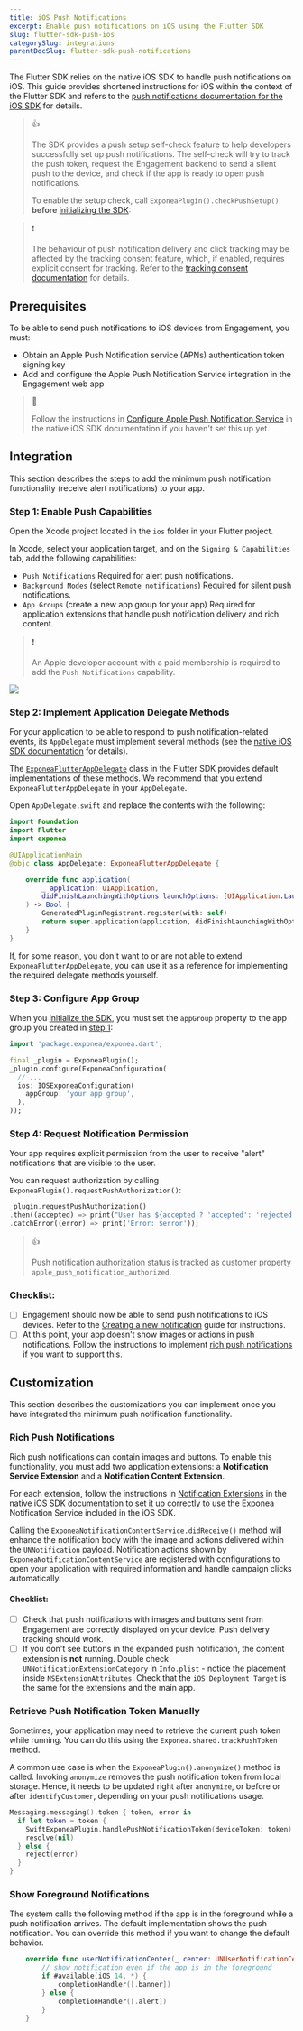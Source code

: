 ```yaml
---
title: iOS Push Notifications
excerpt: Enable push notifications on iOS using the Flutter SDK
slug: flutter-sdk-push-ios
categorySlug: integrations
parentDocSlug: flutter-sdk-push-notifications
---
```


The Flutter SDK relies on the native iOS SDK to handle push notifications on iOS. This guide provides shortened instructions for iOS within the context of the Flutter SDK and refers to the [push notifications documentation for the iOS SDK](https://documentation.bloomreach.com/engagement/docs/ios-sdk-push-notifications) for details.

> 👍
>
> The SDK provides a push setup self-check feature to help developers successfully set up push notifications. The self-check will try to track the push token, request the Engagement backend to send a silent push to the device, and check if the app is ready to open push notifications.
>
> To enable the setup check, call `ExponeaPlugin().checkPushSetup()` **before** [initializing the SDK](https://documentation.bloomreach.com/engagement/docs/flutter-sdk-setup#initialize-the-sdk):

> ❗️
>
> The behaviour of push notification delivery and click tracking may be affected by the tracking consent feature, which, if enabled, requires explicit consent for tracking. Refer to the [tracking consent documentation](https://documentation.bloomreach.com/engagement/docs/flutter-sdk-tracking-consent) for details.

## Prerequisites

To be able to send push notifications to iOS devices from Engagement, you must:

- Obtain an Apple Push Notification service (APNs) authentication token signing key
- Add and configure the Apple Push Notification Service integration in the Engagement web app

> 📘
>
> Follow the instructions in [Configure Apple Push Notification Service](https://documentation.bloomreach.com/engagement/docs/ios-sdk-configure-apns) in the native iOS SDK documentation if you haven't set this up yet.

## Integration

This section describes the steps to add the minimum push notification functionality (receive alert notifications) to your app.

### Step 1: Enable Push Capabilities

Open the Xcode project located in the `ios` folder in your Flutter project.

In Xcode, select your application target, and on the `Signing & Capabilities` tab, add the following capabilities:

- `Push Notifications`
   Required for alert push notifications.
- `Background Modes` (select `Remote notifications`)
   Required for silent push notifications.
- `App Groups` (create a new app group for your app)
   Required for application extensions that handle push notification delivery and rich content.

> ❗️
>
> An Apple developer account with a paid membership is required to add the `Push Notifications` capability.

![](https://raw.githubusercontent.com/exponea/exponea-flutter-sdk/main/Documentation/images/ios-capabilities.png)

### Step 2: Implement Application Delegate Methods

For your application to be able to respond to push notification-related events, its `AppDelegate` must implement several methods (see the [native iOS SDK documentation](https://documentation.bloomreach.com/engagement/docs/ios-sdk-push-notifications#step-3-implement-application-delegate-methods) for details).

The [`ExponeaFlutterAppDelegate`](https://github.com/exponea/exponea-flutter-sdk/blob/main/ios/Classes/ExponeaFlutterAppDelegate.swift) class in the Flutter SDK provides default implementations of these methods. We recommend that you extend `ExponeaFlutterAppDelegate` in your `AppDelegate`. 

Open `AppDelegate.swift` and replace the contents with the following:

```swift
import Foundation
import Flutter
import exponea

@UIApplicationMain
@objc class AppDelegate: ExponeaFlutterAppDelegate {

    override func application(
        _ application: UIApplication,
        didFinishLaunchingWithOptions launchOptions: [UIApplication.LaunchOptionsKey: Any]?
    ) -> Bool {
        GeneratedPluginRegistrant.register(with: self)
        return super.application(application, didFinishLaunchingWithOptions: launchOptions)
    }
}
```

If, for some reason, you don't want to or are not able to extend `ExponeaFlutterAppDelegate`, you can use it as a reference for implementing the required delegate methods yourself.

### Step 3: Configure App Group

When you [initialize the SDK](https://documentation.bloomreach.com/engagement/docs/ios-sdk-setup#initialize-the-sdk), you must set the `appGroup` property to the app group you created in [step 1](#step-1-enable-push-capabilities):

```dart
import 'package:exponea/exponea.dart';

final _plugin = ExponeaPlugin();
_plugin.configure(ExponeaConfiguration(
  // ...
  ios: IOSExponeaConfiguration(
    appGroup: 'your app group',
  ),
));
```

### Step 4: Request Notification Permission

Your app requires explicit permission from the user to receive "alert" notifications that are visible to the user. 

You can request authorization by calling `ExponeaPlugin().requestPushAuthorization()`:

```dart
_plugin.requestPushAuthorization()
.then((accepted) => print("User has ${accepted ? 'accepted': 'rejected'} push notifications."))
.catchError((error) => print('Error: $error'));
```

> 👍
>
> Push notification authorization status is tracked as customer property `apple_push_notification_authorized`.

### Checklist:

 - [ ] Engagement should now be able to send push notifications to iOS devices. Refer to the [Creating a new notification](https://documentation.bloomreach.com/engagement/docs/mobile-push-notifications#creating-a-new-notification) guide for instructions.
 - [ ] At this point, your app doesn't show images or actions in push notifications. Follow the instructions to implement [rich push notifications](#rich-push-notifications) if you want to support this.

## Customization

This section describes the customizations you can implement once you have integrated the minimum push notification functionality.

### Rich Push Notifications

Rich push notifications can contain images and buttons. To enable this functionality, you must add two application extensions: a **Notification Service Extension** and a **Notification Content Extension**.

For each extension, follow the instructions in [Notification Extensions](https://documentation.bloomreach.com/engagement/docs/ios-sdk-notification-extensions) in the native iOS SDK documentation to set it up correctly to use the Exponea Notification Service included in the iOS SDK.

Calling the `ExponeaNotificationContentService.didReceive()` method will enhance the notification body with the image and actions delivered within the `UNNotification` payload. Notification actions shown by `ExponeaNotificationContentService` are registered with configurations to open your application with required information and handle campaign clicks automatically.

#### Checklist:
 - [ ] Check that push notifications with images and buttons sent from Engagement are correctly displayed on your device. Push delivery tracking should work.
 - [ ] If you don't see buttons in the expanded push notification, the content extension is **not** running. Double check `UNNotificationExtensionCategory` in `Info.plist` - notice the placement inside `NSExtensionAttributes`. Check that the `iOS Deployment Target` is the same for the extensions and the main app.

### Retrieve Push Notification Token Manually

Sometimes, your application may need to retrieve the current push token while running. You can do this using the `Exponea.shared.trackPushToken` method.

A common use case is when the `ExponeaPlugin().anonymize()` method is called. Invoking `anonymize` removes the push notification token from local storage. Hence, it needs to be updated right after `anonymize`, or before or after `identifyCustomer`, depending on your push notifications usage.

``` swift
Messaging.messaging().token { token, error in
  if let token = token {
    SwiftExponeaPlugin.handlePushNotificationToken(deviceToken: token)
    resolve(nil)
  } else {
    reject(error)
  }
}
```

### Show Foreground Notifications

The system calls the following method if the app is in the foreground while a push notification arrives. The default implementation shows the push notification. You can override this method if you want to change the default behavior.

```swift
    override func userNotificationCenter(_ center: UNUserNotificationCenter, willPresent notification: UNNotification, withCompletionHandler completionHandler: @escaping (UNNotificationPresentationOptions) -> Void) {
        // show notification even if the app is in the foreground
        if #available(iOS 14, *) {
            completionHandler([.banner])
        } else {
            completionHandler([.alert])
        }
    }
```
